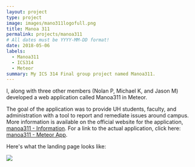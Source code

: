 ```yaml
---
layout: project
type: project
image: images/mano311logofull.png
title: Manoa 311
permalink: projects/manoa311
# All dates must be YYYY-MM-DD format!
date: 2018-05-06
labels:
  - Manoa311
  - ICS314
  - Meteor
summary: My ICS 314 Final group project named Manoa311.
---
```


I, along with three other members (Nolan P, Michael K, and Jason M) developed a web application called Manoa311 in Meteor. 

The goal of the application was to provide UH students, faculty, and administration with a tool to report and remediate issues around campus. 
More information is available on the official website for the application, [manoa311 - Information](https://manoa311.github.io/). 
For a link to the actual application, click here: [manoa311 - Meteor App](http://manoa311.meteorapp.com/#/).

Here's what the landing page looks like:

<img class="ui large image" src="https://git-jftorres.github.io/images/manoa311landing.PNG">
